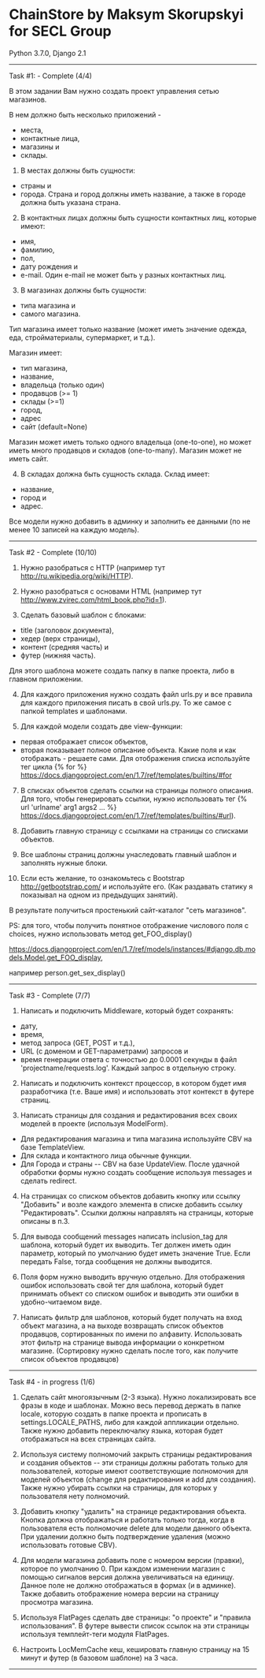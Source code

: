 # ChainStore by Maksym Skorupskyi for SECL Group
Python 3.7.0,
Django 2.1
_________________________________________________________________________________________________________

Task #1: - Complete (4/4)

В этом задании Вам нужно создать проект управления сетью магазинов.

В нем должно быть несколько приложений - 
- места, 
- контактные лица, 
- магазины и 
- склады.

1) В местах должны быть сущности: 
- страны и 
- города. 
Страна и город должны иметь название, а также в городе должна быть указана страна.

2) В контактных лицах должны быть сущности контактных лиц, которые имеют: 
- имя, 
- фамилию, 
- пол, 
- дату рождения и 
- e-mail. 
Один e-mail не может быть у разных контактных лиц.

3) В магазинах должны быть сущности: 
- типа магазина и 
- самого магазина. 

Тип магазина имеет только название (может иметь значение одежда, еда, стройматериалы, супермаркет, и т.д.). 

Магазин имеет:
- тип магазина, 
- название, 
- владельца (только один)
- продавцов (>= 1) 
- склады (>=1)
- город, 
- адрес
- сайт (default=None)

Магазин может иметь только одного владельца (one-to-one), 
но может иметь много продавцов и складов (one-to-many). 
Магазин может не иметь сайт.

4) В складах должна быть сущность склада. 
Склад имеет: 
- название,
- город и 
- адрес.

Все модели нужно добавить в админку и заполнить ее данными (по не менее 10 записей на каждую модель).

_________________________________________________________________________________________________________

Task #2 - Complete (10/10)

1. Нужно разобраться с HTTP (например тут http://ru.wikipedia.org/wiki/HTTP).

2. Нужно разобраться с основами HTML (например тут http://www.zvirec.com/html_book.php?id=1).

3. Сделать базовый шаблон с блоками: 
- title (заголовок документа), 
- хедер (верх страницы), 
- контент (средняя часть) и 
- футер (нижняя часть). 

Для этого шаблона можете создать папку в папке проекта, либо в главном приложении.

4. Для каждого приложения нужно создать файл urls.py 
и все правила для каждого приложения писать в свой urls.py. 
То же самое с папкой templates и шаблонами.

6. Для каждой модели создать две view-функции: 
- первая отображает список объектов, 
- вторая показывает полное описание объекта. 
Какие поля и как отображать - решаете сами. 
Для отображения списка используйте тег цикла {% for %} 
https://docs.djangoproject.com/en/1.7/ref/templates/builtins/#for

7. В списках объектов сделать ссылки на страницы полного описания. Для того, чтобы генерировать ссылки, нужно использовать тег {% url 'urlname' arg1 args2 ... %} 
https://docs.djangoproject.com/en/1.7/ref/templates/builtins/#url).

8. Добавить главную страницу с ссылками на страницы со списками объектов.

9. Все шаблоны страниц должны унаследовать главный шаблон и заполнять нужные блоки.

10. Если есть желание, то ознакомьтесь с Bootstrap http://getbootstrap.com/ и используйте его. 
(Как раздавать статику я показывал на одном из предыдущих занятий).

В результате получиться простенький сайт-каталог "сеть магазинов".

PS: для того, чтобы получить понятное отображение числового поля с choices, 
нужно использовать метод get_FOO_display() 

https://docs.djangoproject.com/en/1.7/ref/models/instances/#django.db.models.Model.get_FOO_display, 

например person.get_sex_display()

_________________________________________________________________________________________________________

Task #3 - Complete (7/7)

1. Написать и подключить Middleware, который будет сохранять: 
- дату, 
- время, 
- метод запроса (GET, POST и т.д.), 
- URL (с доменом и GET-параметрами) запросов и 
- время генерации ответа с точностью до 0.0001 секунды 
в файл 'projectname/requests.log'. 
Каждый запрос в отдельную строку.

2. Написать и подключить контекст процессор, в котором будет имя разработчика (т.е. Ваше имя) и использовать этот контекст в футере страниц.

3. Написать страницы для создания и редактирования всех своих моделей в проекте (используя ModelForm). 
- Для редактирования магазина и типа магазина используйте CBV на базе TemplateView. 
- Для склада и контактного лица обычные функции. 
- Для Города и страны -- CBV на базе UpdateView. 
После удачной обработки формы нужно создать сообщение используя messages и сделать redirect.

4. На страницах со списком объектов добавить кнопку или ccылку "Добавить" и возле каждого элемента в списке добавить ссылку "Редактировать". 
Ссылки должны направлять на страницы, которые описаны в п.3.

5. Для вывода сообщений messages написать inclusion_tag для шаблона, который будет их выводить. Тег должен иметь один параметр, который по умолчанию будет иметь значение True. 
Если передать False, тогда сообщения не должны выводится.

6. Поля форм нужно выводить вручную отдельно. 
Для отображения ошибок использовать свой тег для шаблона, который будет принимать объект со списком ошибок и выводить эти ошибки в удобно-читаемом виде.

7. Написать фильтр для шаблонов, который будет получать на вход объект магазина, а на выходе возвращать список объектов продавцов, сортированных по имени по алфавиту. 
Использовать этот фильтр на странице вывода информации о конкретном магазине. 
(Сортировку нужно сделать после того, как получите список объектов продавцов)

_________________________________________________________________________________________________________

Task #4 - in progress (1/6)

1. Сделать сайт многоязычным (2-3 языка). Нужно локализировать все фразы в коде и шаблонах. Можно весь перевод держать в папке locale, которую создать в папке проекта и прописать в settings.LOCALE_PATHS, либо для каждой аппликации отдельно. Также нужно добавить переключалку языка, которая будет отображаться на всех страницах сайта.


2. Используя систему полномочий закрыть страницы редактирования и создания объектов -- эти страницы должны работать только для пользователей, которые имеют соответствующие полномочия для моделей объектов (change для редактирования и add для создания). Также нужно убирать ссылки на страницы, для которых у пользователя нету полномочий.


3. Добавить кнопку "удалить" на странице редактирования объекта. Кнопка должна отображаться и работать только тогда, когда в пользователя есть полномочие delete для модели данного объекта. При удалении должно быть подтверждение удаления (можно использовать готовые CBV).


4. Для модели магазина добавить поле с номером версии (правки), которое по умолчанию 0. При каждом изменении магазин с помощью сигналов версия должна увеличиваться на единицу. Данное поле не должно отображаться в формах (и в админке). 
Также добавить отображение номера версии на страницу просмотра магазина.


5. Используя FlatPages сделать две страницы: "о проекте" и "правила использования". В футере вывести список ссылок на эти страницы используя темплейт-теги модуля FlatPages.


6. Настроить LocMemCache кеш, кешировать главную страницу на 15 минут и футер (в базовом шаблоне) на 3 часа.

_________________________________________________________________________________________________________